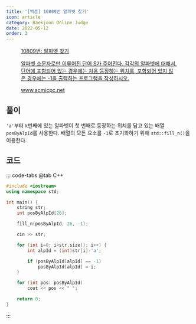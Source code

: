 ```yaml
---
title: '[백준] 10809번 알파벳 찾기'
icon: article
category: Baekjoon Online Judge
date: 2022-05-12
order: 3
---
```


<figure class="opengraph"><a href="https://www.acmicpc.net/problem/10809" data-source-url="https://www.acmicpc.net/problem/10809">
<div class="og-image" style="background-image: url('https://drive.google.com/uc?export=view&id=1f3NcJon6wNc4oQy4NTc41Yuzw_mVlg7m');"></div>
<div class="og-text">
<p class="og-title">10809번: 알파벳 찾기</p>
<p class="og-desc">알파벳 소문자로만 이루어진 단어 S가 주어진다. 각각의 알파벳에 대해서, 단어에 포함되어 있는 경우에는 처음 등장하는 위치를, 포함되어 있지 않은 경우에는 -1을 출력하는 프로그램을 작성하시오.</p>
<p class="og-host">www.acmicpc.net</p></div></a></figure>

## 풀이
`'a'`부터 `k`번째에 있는 알파벳이 첫 번째로 등장하는 위치를 담고 있는 배열 `posByAlpId`를 사용한다. 배열의 모든 요소를 `-1`로 초기화하기 위해 `std::fill_n()`을 이용한다.

## 코드
::: code-tabs
@tab C++
```cpp
#include <iostream>
using namespace std;

int main() {
    string str;
    int posByAlpId[26];

    fill_n(posByAlpId, 26, -1);

    cin >> str;

    for (int i=0; i<str.size(); i++) {
        int alpId = (int)str[i]-'a';

        if (posByAlpId[alpId] == -1)
            posByAlpId[alpId] = i;
    }

    for (int pos: posByAlpId)
        cout << pos << " ";

    return 0;
}
```
:::
